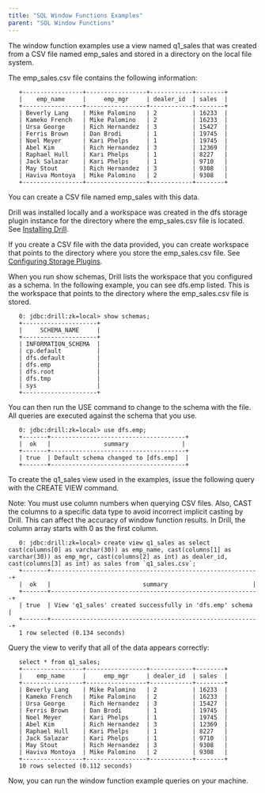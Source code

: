 ```yaml
---
title: "SQL Window Functions Examples"
parent: "SQL Window Functions"
---
```


The window function examples use a view named q1\_sales that was created from a CSV file named emp_sales and stored in a directory on the local file system.
 
The emp_sales.csv file contains the following information:  

       +-----------------+-----------------+------------+--------+
       |    emp_name     |     emp_mgr     | dealer_id  | sales  |
       +-----------------+-----------------+------------+--------+
       | Beverly Lang    | Mike Palomino   | 2          | 16233  |
       | Kameko French   | Mike Palomino   | 2          | 16233  |
       | Ursa George     | Rich Hernandez  | 3          | 15427  |
       | Ferris Brown    | Dan Brodi       | 1          | 19745  |
       | Noel Meyer      | Kari Phelps     | 1          | 19745  |
       | Abel Kim        | Rich Hernandez  | 3          | 12369  |
       | Raphael Hull    | Kari Phelps     | 1          | 8227   |
       | Jack Salazar    | Kari Phelps     | 1          | 9710   |
       | May Stout       | Rich Hernandez  | 3          | 9308   |
       | Haviva Montoya  | Mike Palomino   | 2          | 9308   |
       +-----------------+-----------------+------------+--------+
You can create a CSV file named emp_sales with this data.

Drill was installed locally and a workspace was created in the dfs storage plugin instance for the directory where the emp_sales.csv file is located. See [Installing Drill](https://drill.apache.org/docs/embedded-mode-prerequisites/).
 
If you create a CSV file with the data provided, you can create workspace that points to the directory where you store the emp_sales.csv file. See [Configuring Storage Plugins](https://drill.apache.org/docs/file-system-storage-plugin/).
 
When you run show schemas, Drill lists the workspace that you configured as a schema. In the following example, you can see dfs.emp listed. This is the workspace that points to the directory where the emp_sales.csv file is stored.

       0: jdbc:drill:zk=local> show schemas;
       +---------------------+
       |     SCHEMA_NAME	 |
       +---------------------+
       | INFORMATION_SCHEMA  |
       | cp.default     	 |
       | dfs.default    	 |
       | dfs.emp        	 |
       | dfs.root       	 |
       | dfs.tmp        	 |
       | sys            	 |
       +---------------------+  

You can then run the USE command to change to the schema with the file. All queries are executed against the schema that you use.
 
       0: jdbc:drill:zk=local> use dfs.emp;
       +-------+--------------------------------------+
       |  ok   |               summary           	 |
       +-------+--------------------------------------+
       | true  | Default schema changed to [dfs.emp]  |
       +-------+--------------------------------------+
 
To create the q1_sales view used in the examples, issue the following query with the CREATE VIEW command.

Note: You must use column numbers when querying CSV files. Also, CAST the columns to a specific data type to avoid incorrect implicit casting by Drill. This can affect the accuracy of window function results. In Drill, the column array starts with 0 as the first column.
 
       0: jdbc:drill:zk=local> create view q1_sales as select cast(columns[0] as varchar(30)) as emp_name, cast(columns[1] as varchar(30)) as emp_mgr, cast(columns[2] as int) as dealer_id, cast(columns[3] as int) as sales from `q1_sales.csv`;
       +-------+-----------------------------------------------------------+
       |  ok   |                          summary                     	 |
       +-------+-----------------------------------------------------------+
       | true  | View 'q1_sales' created successfully in 'dfs.emp' schema  |
       +-------+-----------------------------------------------------------+
       1 row selected (0.134 seconds)  

Query the view to verify that all of the data appears correctly:  

       select * from q1_sales; 
       +-----------------+-----------------+------------+--------+
       |    emp_name     |     emp_mgr     | dealer_id  | sales  |
       +-----------------+-----------------+------------+--------+
       | Beverly Lang    | Mike Palomino   | 2          | 16233  |
       | Kameko French   | Mike Palomino   | 2          | 16233  |
       | Ursa George     | Rich Hernandez  | 3          | 15427  |
       | Ferris Brown    | Dan Brodi       | 1          | 19745  |
       | Noel Meyer      | Kari Phelps     | 1          | 19745  |
       | Abel Kim        | Rich Hernandez  | 3          | 12369  |
       | Raphael Hull    | Kari Phelps     | 1          | 8227   |
       | Jack Salazar    | Kari Phelps     | 1          | 9710   |
       | May Stout       | Rich Hernandez  | 3          | 9308   |
       | Haviva Montoya  | Mike Palomino   | 2          | 9308   |
       +-----------------+-----------------+------------+--------+
       10 rows selected (0.112 seconds)  

Now, you can run the window function example queries on your machine.

       
       



                                                                                                                                       